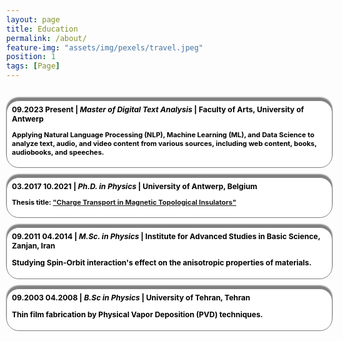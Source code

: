 ```yaml
---
layout: page
title: Education
permalink: /about/
feature-img: "assets/img/pexels/travel.jpeg"
position: 1
tags: [Page]
---
```



<style>
  .education-title {
   font-family: sans-serif; /* Font family */
   font-size: 1em;
   color: white;
   font-weight: bold;
   }

 // To clear things when we float the element inside nav and ul



.site-header {
  position: absolute;
  top: -5px; /* Align the top of the header with the top of the page */
  left: 1%;
  background: rgba(255, 255, 255, .3); /* Background color */
  padding: 5px;
 background: var(--background);
  display: flex; /* Assuming .site-header uses flexbox */
  justify-content: space-between;
  height: auto; 
  width: 95%;
  border-radius: 22px;
  background-color: #f7f4f4;
  transform: translateX(3%);
  margin-top: 0px;
  position: relative;
  background-image: url('assets/img/header/machin.jpg');
  background-size: cover; /* Ensure image covers the entire header */
  

  .nav-container {
    position: absolute;
    top: 2%;
    left: 50%;
    transform: translate(-50%, -50%); /* Center content within container */
    margin-left: auto;
    opacity: 0.1;
  }
   
   .separator {
    user-select: none;
    opacity: 0;

    &:first-child {
      display: none;
    }
  }

  a {
    color: var(--header-link);
  }

  .avatar {
    height: 3em;
    width: 3em;
    float: left;
    margin-top: -13px;
    border-radius: 0.2em;
    margin-right: 0.5em;
    padding: 10px 10px;

  }

  .site-title {
    float: left;
    color:#3e5069;
    font-weight: bold;
    font-family: $font-family-logo;
    font-size: 1.3em;
    margin-top: 2px;
    margin-right: 20px;
    margin-left: 10px;
    margin-bottom: 10px;

  }
  #pull {
    margin-left: 30px 30px 50px 80px; /* Adjust margin for the hamburger icon */
  }
}



nav {
  display: flex; /* Make the navigation bar a flex container */
  justify-content: center;
  list-style: none;
  margin:0px;
  
  
  
  ul {
    margin: 0;
    padding: 0;
    list-style: none;
    line-height: 1.5;
    float: right;
    text-align: right;
    display: block;
    
  
  li { 
   margin-right: 0.4em;
    display: inline;
    padding: 5px;
    float: left;
    font-weight: bold;
    
  

  a {font-size: 1em; padding: 0px 0px;
    color: var(--link);
    font-weight: normal;
    &:hover {
      color:blue;
    }

    &#pull {
      i {
        margin-top: 20px;
        margin-right: 0px;
        float: right;
      }
    }
  }
}
  }
}


html[data-theme="dark"] nav ul li a {
  color: black; /* Change the color to black in dark mode */
}


@media (min-width: $break) {
  nav {
    flex-wrap: wrap; /* Allow navigation items to wrap on smaller screens */
  }
  a#pull {
    display: none;
  }

  .navbar-label-with-icon {
    display: none;
  }
}



@media screen and (max-width: $break) {
  nav ul li a {
    font-size:1.2em; /* Your desired font size */;
  }
  .site-header {
    width: 100%; /* Set the width to 100% to occupy the full width of the viewport */
    border-radius: 0px;
  }
  .site-title {
   margin-right: 35px; 
   margin-left: 20px;
    float: none; 
    font-size: 1em;
  }
  
    
  nav {
    display: flex;
    height: auto;

    .separator {
      display: none !important;
    }

    ul {
      width: 100%;
      overflow: hidden;

      /* fade out, then shrink */
      transition: opacity .25s 0s, font-size .25s 0s;
      transition-delay: 0s;

      &.hide {
        font-size: 0;
        margin: 0;
        opacity: 0;
        padding: 0;
      }
    }

    li {
      width: 100%;
      text-align: center;
      font-size: 0.7em;
      position: relative;
      background-color: var(--background);
      backdrop-filter: brightness(0.2);

      &:nth-of-type(1n) {
        background-color: var(--background);
       
      }
     
      a {
        width: 100%;
        margin: 0;
        display: block;
        font-size: .9em;
      }

    }
    .clear {
      *zoom: 1;
    
      &:after {
        clear: both;
      }
    
      &:before,
      &:after {
        content: " ";
        display: table;
      }
    }
    
  }
  #text-box {
    overflow-wrap: break-word;
    max-width: 100%;
  }
}
#pull i {
  color:darkolivegreen; /* Set the color of the hamburger icon */
}

#pull {
  /* Adjust padding around the hamburger icon */
  margin-top: 20px;
  margin-right: 4px;
  margin-left: 2px;
}

/* Adjust margin for the hamburger icon */
#pull i {
  margin-top: 4px;
  margin-right: 4px;
  margin-left: 2px;
  float: right;

}
.nav-container {
  /* Existing styles for .nav-container... */
  display: flex; /* Assuming .nav-container uses flexbox */
  justify-content: flex-start; /* Align navigation to the left within .site-header */
  justify-content: center;  /* Center navigation within .site-header */
  justify-content: flex-end; /* Align navigation to the right within .site-header */
}
</style>

<h1 class="education-title" style="font-family: Cambria, serif;"></h1>

<html lang="en">
<head>
  <meta charset="UTF-8">
  <meta name="viewport" content="width=device-width, initial-scale=1.0">
  <title>{{ page.title }}</title>
  <!-- Add any additional meta tags, stylesheets, or scripts here -->
  <link rel="stylesheet" href="assets/custom.css"> <!-- Correct path to your custom CSS file -->
  <style>
    /* Reset default margin and padding */
    body {
      margin: 0;
      padding: 10px;
      background-image: url('assets/img/header/education.jpg');
      background-repeat: no-repeat;
      background-position: center center;
      background-size: 1100px 300px; /* Ensure the background image covers the entire viewport */
    }



  /* Define your CSS styles here */
  /* Add your CSS styles if needed */
</style>
<section style="color: lapislazuli; font-size: 15px; font-weight: bold;">
  <h2></h2>
  <div style="margin-top: 1em;">
    <div style="background-color: white; border: 0.4px solid gray; border-radius: 20px; padding: 6px 8px; width: 100%; box-shadow: 0px -5px 2px gray;">
      <div style="font-size: 12px; color: black;">
        <strong>09.2023 Present</strong> | <em>Master of Digital Text Analysis</em> | Faculty of Arts, University of Antwerp
        <p style="font-size: 11px;">
          Applying Natural Language Processing (NLP), Machine Learning (ML), and Data Science to analyze text, audio, and video content from various sources, including web content, books, audiobooks, and speeches.
        </p>
      </div>
    </div>
    <div style="margin-top: 1em; background-color: white; border: 0.4px solid gray; border-radius: 20px; padding: 6px 8px; width: 100%; box-shadow: 0px -5px 2px gray;">
      <div style="font-size: 12px; color: black;">
        <strong>03.2017 10.2021</strong> | <em>Ph.D. in Physics</em> | University of Antwerp, Belgium
        <p style="font-size: 11px;">
          Thesis title: <a href="https://repository.uantwerpen.be/docstore/d:irua:8696" style="color: lapislazuli;">"Charge Transport in Magnetic Topological Insulators"</a>
        </p>
      </div>
    </div>
    <div style="margin-top: 1em; background-color: white; border: 0.4px solid gray; border-radius: 20px; padding: 6px 8px; width: 100%; box-shadow: 0px -5px 2px gray;">
      <div style="font-size: 12px; color: black;">
        <strong>09.2011 04.2014</strong> | <em>M.Sc. in Physics</em> | Institute for Advanced Studies in Basic Science, Zanjan, Iran
        <p>
          Studying Spin-Orbit interaction's effect on the anisotropic properties of materials.
        </p>
      </div>
    </div>
    <div style="margin-top: 1em; background-color: white; border: 0.4px solid gray; border-radius: 20px; padding: 6px 8px; width: 100%; box-shadow: 0px -5px 2px gray;">
      <div style="font-size: 12px; color: black;">
        <strong>09.2003 04.2008</strong> | <em>B.Sc in Physics</em> | University of Tehran, Tehran
        <p>
          Thin film fabrication by Physical Vapor Deposition (PVD) techniques.
        </p>
      </div>
    </div>
  </div>
</section>


